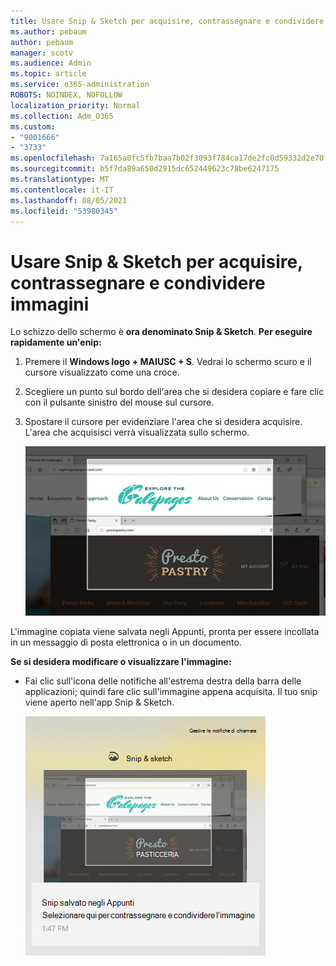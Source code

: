 ```yaml
---
title: Usare Snip & Sketch per acquisire, contrassegnare e condividere immagini
ms.author: pebaum
author: pebaum
manager: scotv
ms.audience: Admin
ms.topic: article
ms.service: o365-administration
ROBOTS: NOINDEX, NOFOLLOW
localization_priority: Normal
ms.collection: Adm_O365
ms.custom:
- "9001666"
- "3733"
ms.openlocfilehash: 7a165a0fc5fb7baa7b02f3093f784ca17de2fc0d59332d2e70fb0f507bfeb221
ms.sourcegitcommit: b5f7da89a650d2915dc652449623c78be6247175
ms.translationtype: MT
ms.contentlocale: it-IT
ms.lasthandoff: 08/05/2021
ms.locfileid: "53980345"
---
```

# <a name="use-snip--sketch-to-capture-mark-up-and-share-images"></a>Usare Snip & Sketch per acquisire, contrassegnare e condividere immagini

Lo schizzo dello schermo è **ora denominato Snip & Sketch**. **Per eseguire rapidamente un'enip:**

1. Premere il **Windows logo + MAIUSC + S**. Vedrai lo schermo scuro e il cursore visualizzato come una croce. 

2. Scegliere un punto sul bordo dell'area che si desidera copiare e fare clic con il pulsante sinistro del mouse sul cursore. 

3. Spostare il cursore per evidenziare l'area che si desidera acquisire. L'area che acquisisci verrà visualizzata sullo schermo.

   ![immagine della selezione evidenziata](media/snipone.png)

L'immagine copiata viene salvata negli Appunti, pronta per essere incollata in un messaggio di posta elettronica o in un documento. 

**Se si desidera modificare o visualizzare l'immagine:** 

- Fai clic sull'icona delle notifiche all'estrema destra della barra delle applicazioni; quindi fare clic sull'immagine appena acquisita. Il tuo snip viene aperto nell'app Snip & Sketch.

   ![immagine dell'immagine visualizzata nell'app di cattura](media/sniptwo.png)
